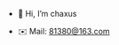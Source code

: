 - 👋 Hi, I’m chaxus
<!---
- 👀 I am an independent developer,Now I work in Beijing.
- 🌱 I’m currently learning FE
--->
- ✉️ Mail: 81380@163.com

<!---
chaxus/chaxus is a ✨ special ✨ repository because its `README.md` (this file) appears on your GitHub profile.
You can click the Preview link to take a look at your changes.
--->

<!---
<div style="display:flex;flex-flow:row nowarp;">
  <img align="" height="120px" src="https://github-readme-stats.vercel.app/api/top-langs/?username=chaxus&hide_title=true&hide_border=true&layout=compact&bg_color=0,73FA79,73FDFF,D783FF&theme=graywhite&locale=en" />
</div>
--->




